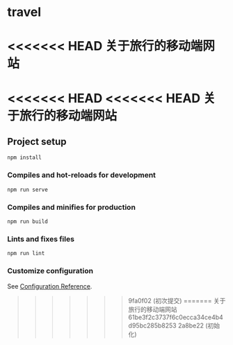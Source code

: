 # travel
<<<<<<< HEAD
关于旅行的移动端网站
=======
<<<<<<< HEAD
<<<<<<< HEAD
关于旅行的移动端网站
=======

## Project setup
```
npm install
```

### Compiles and hot-reloads for development
```
npm run serve
```

### Compiles and minifies for production
```
npm run build
```

### Lints and fixes files
```
npm run lint
```

### Customize configuration
See [Configuration Reference](https://cli.vuejs.org/config/).
>>>>>>> 9fa0f02 (初次提交)
=======
关于旅行的移动端网站
>>>>>>> 61be3f2c3737f6c0ecca34ce4b4d95bc285b8253
>>>>>>> 2a8be22 (初始化)
